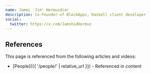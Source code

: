 ```yaml
---
name: James 'Jim' Hormuzdiar
description: Co-Founder of BlockApps, Haskell client developer
social:
  twitter: https://x.com/JamshidHormuz
---
```



## References

This page is referenced from the following articles and videos:

- [People]({{ '/people/' | relative_url }}) - Referenced in content